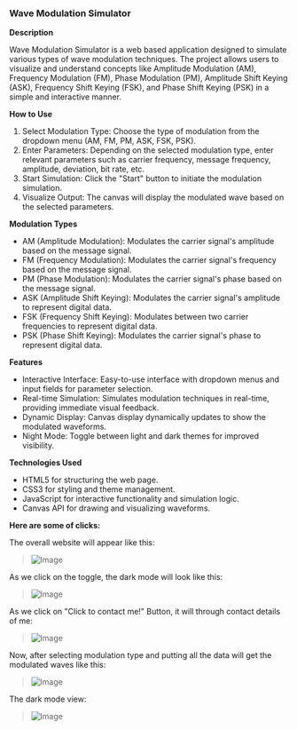 ### Wave Modulation Simulator ###  

**Description**

Wave Modulation Simulator is a web based application designed to simulate various types of wave modulation techniques. The project allows users to visualize and understand concepts like Amplitude Modulation (AM), Frequency Modulation (FM), Phase Modulation (PM), Amplitude Shift Keying (ASK), Frequency Shift Keying (FSK), and Phase Shift Keying (PSK) in a simple and interactive manner.

**How to Use**

1. Select Modulation Type: Choose the type of modulation from the dropdown menu (AM, FM, PM, ASK, FSK, PSK).
2. Enter Parameters: Depending on the selected modulation type, enter relevant parameters such as carrier frequency, message frequency, amplitude, deviation, bit rate, etc.
3. Start Simulation: Click the "Start" button to initiate the modulation simulation.
4. Visualize Output: The canvas will display the modulated wave based on the selected parameters.

**Modulation Types**

- AM (Amplitude Modulation): Modulates the carrier signal's amplitude based on the message signal.
- FM (Frequency Modulation): Modulates the carrier signal's frequency based on the message signal.
- PM (Phase Modulation): Modulates the carrier signal's phase based on the message signal.
- ASK (Amplitude Shift Keying): Modulates the carrier signal's amplitude to represent digital data.
- FSK (Frequency Shift Keying): Modulates between two carrier frequencies to represent digital data.
- PSK (Phase Shift Keying): Modulates the carrier signal's phase to represent digital data.

**Features**

- Interactive Interface: Easy-to-use interface with dropdown menus and input fields for parameter selection.
- Real-time Simulation: Simulates modulation techniques in real-time, providing immediate visual feedback.
- Dynamic Display: Canvas display dynamically updates to show the modulated waveforms.
- Night Mode: Toggle between light and dark themes for improved visibility.

**Technologies Used**

- HTML5 for structuring the web page.
- CSS3 for styling and theme management.
- JavaScript for interactive functionality and simulation logic.
- Canvas API for drawing and visualizing waveforms.

**Here are some of clicks:**

The overall website will appear like this:
> ![Image](https://github.com/users/imfeniljikadara/projects/1/assets/146850675/c9e451d6-3abc-4291-aca9-30fc6b96da6d)

As we click on the toggle, the dark mode will look like this:
>![Image](https://github.com/users/imfeniljikadara/projects/1/assets/146850675/2f060b9d-ce79-4437-b97b-8f860843bf74)

As we click on "Click to contact me!" Button, it will through contact details of me:
>![Image](https://github.com/users/imfeniljikadara/projects/1/assets/146850675/c78b8cc5-987f-46ea-89d4-04c48dcfa4aa)

Now, after selecting modulation type and putting all the data will get the modulated waves like this:
>![Image](https://github.com/users/imfeniljikadara/projects/1/assets/146850675/c544b8d5-b97e-4da7-9e37-b156f4c53721)

The dark mode view:
>![Image](https://github.com/users/imfeniljikadara/projects/1/assets/146850675/ca2e4203-adae-40f1-a0b2-31f73543b3ae)
